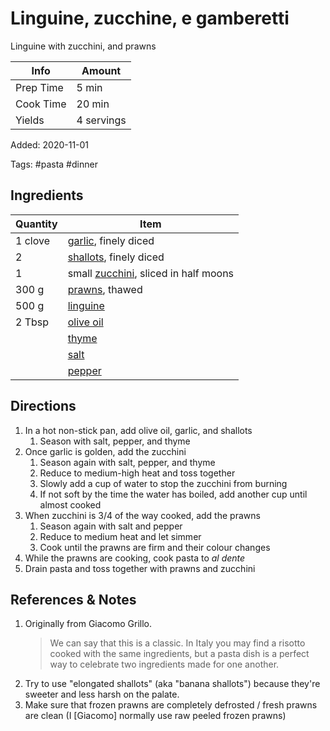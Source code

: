 # Linguine, zucchine, e gamberetti

Linguine with zucchini, and prawns

| Info      | Amount     |
| --------- | ---------- |
| Prep Time | 5 min      |
| Cook Time | 20 min     |
| Yields    | 4 servings |

Added: 2020-11-01

Tags: #pasta #dinner

## Ingredients

| Quantity | Item                                                                |
| -------- | ------------------------------------------------------------------- |
| 1 clove  | [garlic](../_ingredients/garlic.md), finely diced                   |
| 2        | [shallots](../_ingredients/shallots.md), finely diced               |
| 1        | small [zucchini](../_ingredients/zucchini.md), sliced in half moons |
| 300 g    | [prawns](../_ingredients/prawns.md), thawed                         |
| 500 g    | [linguine](../_ingredients/linguine.md)                             |
| 2 Tbsp   | [olive oil](../_ingredients/olive%20oil.md)                         |
|          | [thyme](../_ingredients/thyme.md)                                   |
|          | [salt](../_ingredients/salt.md)                                     |
|          | [pepper](../_ingredients/pepper.md)                                 |

## Directions

1. In a hot non-stick pan, add olive oil, garlic, and shallots
    1. Season with salt, pepper, and thyme
2. Once garlic is golden, add the zucchini
    1. Season again with salt, pepper, and thyme
    2. Reduce to medium-high heat and toss together
    3. Slowly add a cup of water to stop the zucchini from burning
    4. If not soft by the time the water has boiled, add another cup until almost cooked
3. When zucchini is 3/4 of the way cooked, add the prawns
    1. Season again with salt and pepper
    2. Reduce to medium heat and let simmer
    3. Cook until the prawns are firm and their colour changes
4. While the prawns are cooking, cook pasta to _al dente_
5. Drain pasta and toss together with prawns and zucchini

## References & Notes

1. Originally from Giacomo Grillo.
    > We can say that this is a classic.
    > In Italy you may find a risotto cooked with the same ingredients, but a pasta dish is a perfect way to celebrate two ingredients made for one another.
2. Try to use "elongated shallots" (aka "banana shallots") because they're sweeter and less harsh on the palate.
3. Make sure that frozen prawns are completely defrosted / fresh prawns are clean (I [Giacomo] normally use raw peeled frozen prawns)
